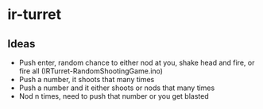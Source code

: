 # ir-turret

## Ideas

* Push enter, random chance to either nod at you, shake head and fire, or fire all (IRTurret-RandomShootingGame.ino)
* Push a number, it shoots that many times
* Push a number and it either shoots or nods that many times
* Nod n times, need to push that number or you get blasted